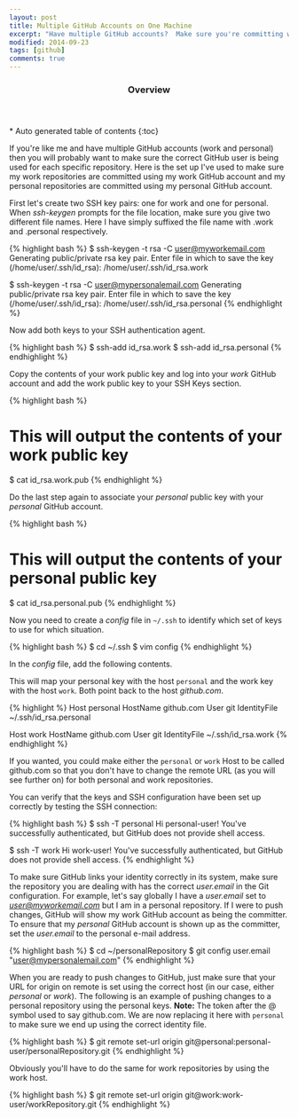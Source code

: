 ```yaml
---
layout: post
title: Multiple GitHub Accounts on One Machine
excerpt: "Have multiple GitHub accounts?  Make sure you're committing with the correct GitHub account."
modified: 2014-09-23
tags: [github]
comments: true
---
```


<section id="table-of-contents" class="toc">
  <header>
    <h3>Overview</h3>
  </header>
<div id="drawer" markdown="1">
*  Auto generated table of contents
{:toc}
</div>
</section><!-- /#table-of-contents -->

If you're like me and have multiple GitHub accounts (work and personal) then you will probably want to make sure the correct GitHub user is being used for each specific repository.  Here is the set up I've used to make sure my work repositories are committed using my work GitHub account and my personal repositories are committed using my personal GitHub account.

First let's create two SSH key pairs: one for work and one for personal.  When *ssh-keygen* prompts for the file location, make sure you give two different file names.  Here I have simply suffixed the file name with .work and .personal respectively.

{% highlight bash %}
$ ssh-keygen -t rsa -C user@myworkemail.com
Generating public/private rsa key pair.
Enter file in which to save the key (/home/user/.ssh/id_rsa): /home/user/.ssh/id_rsa.work

$ ssh-keygen -t rsa -C user@mypersonalemail.com
Generating public/private rsa key pair.
Enter file in which to save the key (/home/user/.ssh/id_rsa): /home/user/.ssh/id_rsa.personal
{% endhighlight %}

Now add both keys to your SSH authentication agent.

{% highlight bash %}
$ ssh-add id_rsa.work
$ ssh-add id_rsa.personal
{% endhighlight %}

Copy the contents of your work public key and log into your *work* GitHub account and add the work public key to your SSH Keys section.

{% highlight bash %}
# This will output the contents of your work public key
$ cat id_rsa.work.pub
{% endhighlight %}

Do the last step again to associate your *personal* public key with your *personal* GitHub account.

{% highlight bash %}
# This will output the contents of your personal public key
$ cat id_rsa.personal.pub
{% endhighlight %}

Now you need to create a *config* file in ```~/.ssh``` to identify which set of keys to use for which situation.

{% highlight bash %}
$ cd ~/.ssh
$ vim config
{% endhighlight %}

In the *config* file, add the following contents.  

This will map your personal key with the host ```personal``` and the work key with the host ```work```.  Both point back to the host *github.com*.

{% highlight %}
Host personal
   HostName github.com
   User git
   IdentityFile ~/.ssh/id_rsa.personal

Host work
   HostName github.com
   User git
   IdentityFile ~/.ssh/id_rsa.work
{% endhighlight %}

If you wanted, you could make either the ```personal``` or ```work``` Host to be called github.com so that you don't have to change the remote URL (as you will see further on) for both personal and work repositories.

You can verify that the keys and SSH configuration have been set up correctly by testing the SSH connection:

{% highlight bash %}
$ ssh -T personal
Hi personal-user! You've successfully authenticated, but GitHub does not provide shell access.

$ ssh -T work
Hi work-user! You've successfully authenticated, but GitHub does not provide shell access.
{% endhighlight %}

To make sure GitHub links your identity correctly in its system, make sure the repository you are dealing with has the correct *user.email* in the Git configuration.  For example, let's say globally I have a *user.email* set to *user@myworkemail.com* but I am in a personal repository.  If I were to push changes, GitHub will show my work GitHub account as being the committer.  To ensure that my *personal* GitHub account is shown up as the committer, set the *user.email* to the personal e-mail address.

{% highlight bash %}
$ cd ~/personalRepository
$ git config user.email "user@mypersonalemail.com"
{% endhighlight %}

When you are ready to push changes to GitHub, just make sure that your URL for origin on remote is set using the correct host (in our case, either *personal* or *work*).  The following is an example of pushing changes to a personal repository using the personal keys.  **Note:** The token after the @ symbol used to say github.com.  We are now replacing it here with ```personal``` to make sure we end up using the correct identity file.

{% highlight bash %}
$ git remote set-url origin git@personal:personal-user/personalRepository.git
{% endhighlight %}

Obviously you'll have to do the same for work repositories by using the work host.

{% highlight bash %}
$ git remote set-url origin git@work:work-user/workRepository.git
{% endhighlight %}